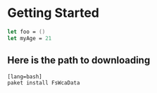# Getting Started

```fsharp
let foo = ()
let myAge = 21
```

## Here is the path to downloading 

    [lang=bash]
    paket install FsWcaData


